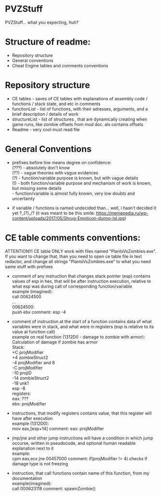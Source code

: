 # PVZStuff  
PVZStuff... what you expecting, huh?  


# Structure of readme:  
* Repository structure  
* General conventions  
* Cheat Engine tables and comments conventions  

# Repository structure  
* CE tables - saves of CE tables with explanations of assembly code / functions / stack state, and etc in comments  
* functionList - list of functions, with their adresses, arguments, and a brief description / details of work  
* structureList - list of structures , that are dynamically creating when game runs, like zombie offsets from mod doc. als contains offsets  
* Readme - very cool must read file  

# General Conventions
* prefixes before line means degree on confidence:  
(???) - absolutely don't know  
(??)  - vague theories with vague evidences  
(?)   - function/variable purpose is known, but with vague details  
(!)	  - both function/variable purpose and mechanism of work is known, but missing some details  
	  - function/variable is almost fully known, very low doubts and uncertainty  
	  
* if variable / functions is named undecided than... well, i hasn't decided it yet ?\_(?)_/? (it was meant to be this smile: https://memepedia.ru/wp-content/uploads/2017/05/Shrug-Emoticon-dunno-lol.jpg)  

# CE table comments conventions:  

ATTENTION!!! CE table ONLY work with files named "PlantsVsZombies.exe". If you want to change that, than you need to open ce table file in text redactor, and change all strings "PlantsVsZombies.exe" to what you need  
same stuff with prefixes  

* comment of any instruction that changes stack pointer (esp) contains values of esp in hex, that will be after instruction execution, relative to what esp was during call of corresponding function/variable  
example (imagined):  
call 00624500  
...  
00624500:  
push ebx			comment:	esp -4  

* comment of instruction at the start of a function contains data of what variables were in stack, and what were in registers (esp is relative to its value at function call)  
example on real function (1312D0 - damage to zombie with armor):  
Calculation of damage if zombie has armor  
Stack:  
+C   projModifier  
+4    zombieStruct2  
-4     projModifier and 8  
-C    projModifier  
-10   projID  
-14   zombieStruct2  
-18   unk1  
esp -8  
registers:  
eax: ???  
ebx: projModifier  

* instructions, that modify registers contains value, that this register will have after execution  
example (1312D0):  
mov eax,[esp+14]		comment:	eax: projModifier  

* jmp/jne and other jump instructions will have a condition in which jump occurse, written in pseudocode, and optional human readable explanation next to it  
example:  
cpm eax,ecx
jne 00457000				comment:	if(projModifier != 4)	checks if damage type is not freezing  

* instruction, that call functions contain name of this function, from my documentation  
example(imagined):  
call 000623118			comment:	spawnZombie()  
